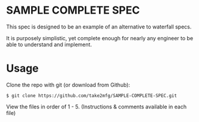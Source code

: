 # SAMPLE COMPLETE SPEC

This spec is designed to be an example of an alternative to waterfall specs.

It is purposely simplistic, yet complete enough for nearly any engineer to be able to understand and implement.


# Usage

Clone the repo with git (or download from Github):

```
$ git clone https://github.com/take2mfg/SAMPLE-COMPLETE-SPEC.git
```

View the files in order of 1 - 5.  (Instructions & comments available in each file)